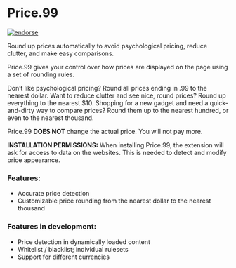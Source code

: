 Price.99
========

[![endorse](https://api.coderwall.com/aleksueir/endorsecount.png)](https://coderwall.com/aleksueir)

Round up prices automatically to avoid psychological pricing, reduce clutter, and make easy comparisons.

Price.99 gives your control over how prices are displayed on the page using a set of rounding rules. 

Don’t like psychological pricing? Round all prices ending in .99 to the nearest dollar. Want to reduce clutter and see nice, round prices? Round up everything to the nearest $10. Shopping for a new gadget and need a quick-and-dirty way to compare prices? Round them up to the nearest hundred, or even to the nearest thousand.

Price.99 __DOES NOT__ change the actual price. You will not pay more.

__INSTALLATION PERMISSIONS:__ When installing Price.99, the extension will ask for access to data on the websites. This is needed to detect and modify price appearance. 

### Features:
 - Accurate price detection
 - Customizable price rounding from the nearest dollar to the nearest thousand

### Features in development:
- Price detection in dynamically loaded content
- Whitelist / blacklist; individual rulesets
- Support for different currencies
